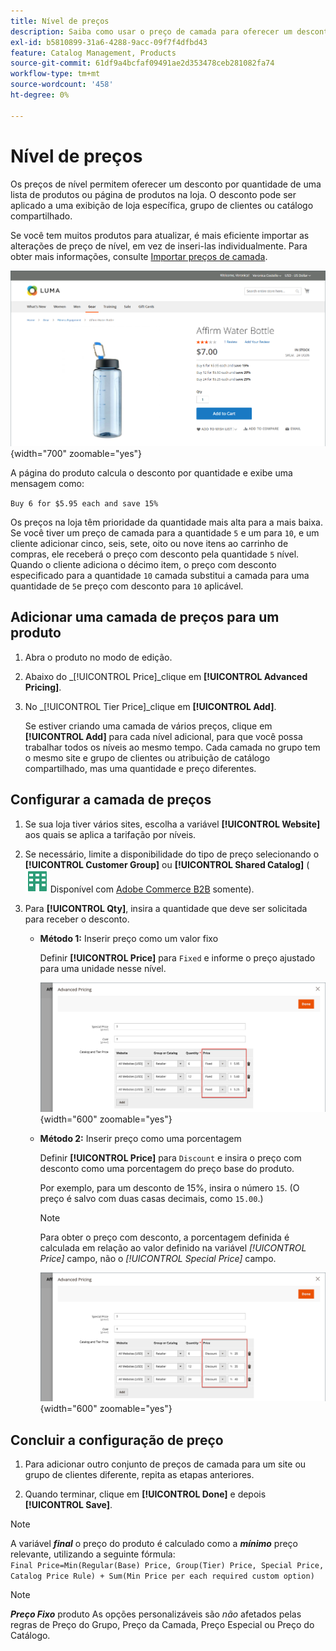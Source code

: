 ```yaml
---
title: Nível de preços
description: Saiba como usar o preço de camada para oferecer um desconto por quantidade de uma lista de produtos ou página de produtos.
exl-id: b5810899-31a6-4288-9acc-09f7f4dfbd43
feature: Catalog Management, Products
source-git-commit: 61df9a4bcfaf09491ae2d353478ceb281082fa74
workflow-type: tm+mt
source-wordcount: '458'
ht-degree: 0%

---
```


# Nível de preços

Os preços de nível permitem oferecer um desconto por quantidade de uma lista de produtos ou página de produtos na loja. O desconto pode ser aplicado a uma exibição de loja específica, grupo de clientes ou catálogo compartilhado.

Se você tem muitos produtos para atualizar, é mais eficiente importar as alterações de preço de nível, em vez de inseri-las individualmente. Para obter mais informações, consulte [Importar preços de camada](../systems/data-import-price-tier.md).

![Nivelar preço em uma página de produto da loja](./assets/product-price-tier-storefront.png){width="700" zoomable="yes"}

A página do produto calcula o desconto por quantidade e exibe uma mensagem como:

`Buy 6 for $5.95 each and save 15%`

Os preços na loja têm prioridade da quantidade mais alta para a mais baixa. Se você tiver um preço de camada para a quantidade `5` e um para `10`, e um cliente adicionar cinco, seis, sete, oito ou nove itens ao carrinho de compras, ele receberá o preço com desconto pela quantidade `5` nível. Quando o cliente adiciona o décimo item, o preço com desconto especificado para a quantidade `10` camada substitui a camada para uma quantidade de `5`e preço com desconto para `10` aplicável.

## Adicionar uma camada de preços para um produto

1. Abra o produto no modo de edição.

1. Abaixo do _[!UICONTROL Price]_clique em **[!UICONTROL Advanced Pricing]**.

1. No _[!UICONTROL Tier Price]_clique em **[!UICONTROL Add]**.

   Se estiver criando uma camada de vários preços, clique em **[!UICONTROL Add]** para cada nível adicional, para que você possa trabalhar todos os níveis ao mesmo tempo. Cada camada no grupo tem o mesmo site e grupo de clientes ou atribuição de catálogo compartilhado, mas uma quantidade e preço diferentes.

## Configurar a camada de preços

1. Se sua loja tiver vários sites, escolha a variável **[!UICONTROL Website]** aos quais se aplica a tarifação por níveis.

1. Se necessário, limite a disponibilidade do tipo de preço selecionando o **[!UICONTROL Customer Group]** ou **[!UICONTROL Shared Catalog]** (![Adobe Commerce B2B](../assets/b2b.svg) Disponível com [Adobe Commerce B2B](./b2b/../introduction.md) somente).

1. Para **[!UICONTROL Qty]**, insira a quantidade que deve ser solicitada para receber o desconto.

   - **Método 1:** Inserir preço como um valor fixo

     Definir **[!UICONTROL Price]** para `Fixed` e informe o preço ajustado para uma unidade nesse nível.

     ![Classificar Preço como um Valor Fixo](./assets/product-price-tier-fixed.png){width="600" zoomable="yes"}

   - **Método 2:** Inserir preço como uma porcentagem

     Definir **[!UICONTROL Price]** para `Discount` e insira o preço com desconto como uma porcentagem do preço base do produto.

     Por exemplo, para um desconto de 15%, insira o número `15`. (O preço é salvo com duas casas decimais, como `15.00`.)

     >[!NOTE]
     >
     >Para obter o preço com desconto, a porcentagem definida é calculada em relação ao valor definido na variável _[!UICONTROL Price]_ campo, não o _[!UICONTROL Special Price]_ campo.

     ![Preço da camada como uma porcentagem](./assets/product-price-tier-discount.png){width="600" zoomable="yes"}

## Concluir a configuração de preço

1. Para adicionar outro conjunto de preços de camada para um site ou grupo de clientes diferente, repita as etapas anteriores.

1. Quando terminar, clique em **[!UICONTROL Done]** e depois **[!UICONTROL Save]**.

>[!NOTE]
>
>A variável **_final_** o preço do produto é calculado como a **_mínimo_** preço relevante, utilizando a seguinte fórmula: <br/>`Final Price=Min(Regular(Base) Price, Group(Tier) Price, Special Price, Catalog Price Rule) + Sum(Min Price per each required custom option)`

>[!NOTE]
>
>**_Preço Fixo_** produto As opções personalizáveis são _não_ afetados pelas regras de Preço do Grupo, Preço da Camada, Preço Especial ou Preço do Catálogo.
